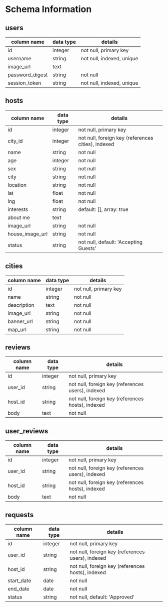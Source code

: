 # Schema Information

## users
column name     | data type | details
----------------|-----------|-----------------------
id              | integer   | not null, primary key
username        | string    | not null, indexed, unique
image_url       | text      |
password_digest | string    | not null
session_token   | string    | not null, indexed, unique

## hosts
column name | data type | details
------------|-----------|-----------------------
id          | integer   | not null, primary key
city_id     | integer   | not null, foreign key (references cities), indexed
name        | string    | not null
age         | integer   | not null
sex         | string    | not null
city        | string    | not null
location    | string    | not null
lat         | float     | not null
lng         | float     | not null
interests   | string    | default: [], array: true
about me    | text      |
image_url   | string    | not null
house_image_url   | string    | not null
status      | string    | not null, default: 'Accepting Guests'

## cities
column name | data type | details
------------|-----------|-----------------------
id          | integer   | not null, primary key
name        | string    | not null
description | text      | not null
image_url   | string    | not null
banner_url  | string    | not null
map_url     | string    | not null

## reviews
column name | data type | details
------------|-----------|-----------------------
id          | integer   | not null, primary key
user_id     | string    | not null, foreign key (references users), indexed
host_id     | string    | not null, foreign key (references hosts), indexed
body        | text      | not null


## user_reviews
column name | data type | details
------------|-----------|-----------------------
id          | integer   | not null, primary key
user_id     | string    | not null, foreign key (references users), indexed
host_id     | string    | not null, foreign key (references hosts), indexed
body        | text      | not null


## requests
column name | data type | details
------------|-----------|-----------------------
id          | integer   | not null, primary key
user_id     | string    | not null, foreign key (references users), indexed
host_id     | string    | not null, foreign key (references hosts), indexed
start_date  | date      | not null
end_date    | date      | not null
status      | string    | not null, default: 'Approved'
